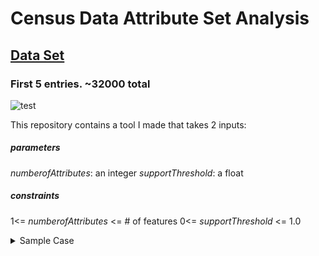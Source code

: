 # Census Data Attribute Set Analysis

## [Data Set](https://s3.amazonaws.com/istreet-questions-us-east-1/443605/census.csv)
### First 5 entries. ~32000 total
![test](http://puu.sh/EeDZd/350b3ccd7d.png)

This repository contains a tool I made that takes 2 inputs:
  
  ##### parameters
  _numberofAttributes_: an integer
  _supportThreshold_: a float
  
  ##### constraints
  1<= _numberofAttributes_ <= # of features
  0<= _supportThreshold_ <= 1.0

<details><summary>Sample Case</summary>
<p>

#### Sample Input

```python
4
.6
```

</p>
</details>
